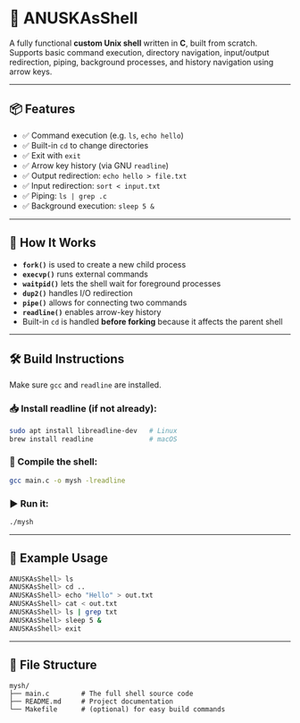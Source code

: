# 🐚 ANUSKAsShell

A fully functional **custom Unix shell** written in **C**, built from scratch. Supports basic command execution, directory navigation, input/output redirection, piping, background processes, and history navigation using arrow keys.

---

## 📦 Features

* ✅ Command execution (e.g. `ls`, `echo hello`)
* ✅ Built-in `cd` to change directories
* ✅ Exit with `exit`
* ✅ Arrow key history (via GNU `readline`)
* ✅ Output redirection: `echo hello > file.txt`
* ✅ Input redirection: `sort < input.txt`
* ✅ Piping: `ls | grep .c`
* ✅ Background execution: `sleep 5 &`

---

## 🧠 How It Works

* **`fork()`** is used to create a new child process
* **`execvp()`** runs external commands
* **`waitpid()`** lets the shell wait for foreground processes
* **`dup2()`** handles I/O redirection
* **`pipe()`** allows for connecting two commands
* **`readline()`** enables arrow-key history
* Built-in `cd` is handled **before forking** because it affects the parent shell

---

## 🛠️ Build Instructions

Make sure `gcc` and `readline` are installed.

### 📥 Install readline (if not already):

```bash
sudo apt install libreadline-dev   # Linux
brew install readline              # macOS
```

### 🔨 Compile the shell:

```bash
gcc main.c -o mysh -lreadline
```

### ▶️ Run it:

```bash
./mysh
```

---

## 🧪 Example Usage

```bash
ANUSKAsShell> ls
ANUSKAsShell> cd ..
ANUSKAsShell> echo "Hello" > out.txt
ANUSKAsShell> cat < out.txt
ANUSKAsShell> ls | grep txt
ANUSKAsShell> sleep 5 &
ANUSKAsShell> exit
```

---

## 📁 File Structure

```
mysh/
├── main.c        # The full shell source code
├── README.md     # Project documentation
└── Makefile      # (optional) for easy build commands
```
